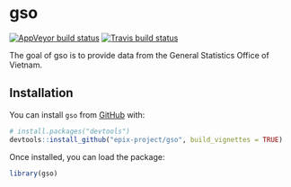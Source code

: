 
<!-- README.md is generated from README.Rmd. Please edit that file -->

# gso

<!-- badges: start -->

[![AppVeyor build
status](https://ci.appveyor.com/api/projects/status/github/epix-project/gso?branch=master&svg=true)](https://ci.appveyor.com/project/epix-project/gso)
[![Travis build
status](https://travis-ci.org/epix-project/gso.svg?branch=master)](https://travis-ci.org/epix-project/gso)
<!-- badges: end -->

The goal of gso is to provide data from the General Statistics Office of
Vietnam.

## Installation

You can install `gso` from [GitHub](https://github.com/epix-project/gso)
with:

``` r
# install.packages("devtools")
devtools::install_github("epix-project/gso", build_vignettes = TRUE)
```

Once installed, you can load the package:

``` r
library(gso)
```
